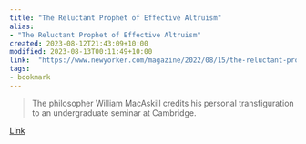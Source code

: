 ```yaml
---
title: "The Reluctant Prophet of Effective Altruism"
alias:
- "The Reluctant Prophet of Effective Altruism"
created: 2023-08-12T21:43:09+10:00
modified: 2023-08-13T00:11:49+10:00
link:  "https://www.newyorker.com/magazine/2022/08/15/the-reluctant-prophet-of-effective-altruism"
tags:
- bookmark
---
```


> The philosopher William MacAskill credits his personal transfiguration to an undergraduate seminar at Cambridge.

[Link](https://www.newyorker.com/magazine/2022/08/15/the-reluctant-prophet-of-effective-altruism)